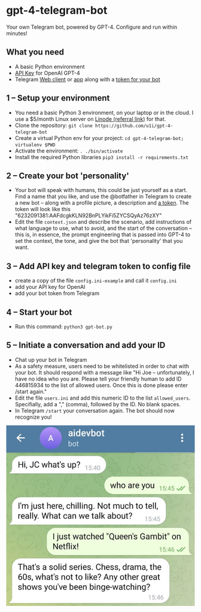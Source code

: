 # gpt-4-telegram-bot

Your own Telegram bot, powered by GPT-4. Configure and run within minutes!

## What you need

* A basic Python environment
* [API Key](https://platform.openai.com/account/api-keys) for OpenAI GPT-4
* Telegram [Web client](https://web.telegram.org/) or [app](https://telegram.org/apps) along with a [token for your bot](https://medium.com/geekculture/generate-telegram-token-for-bot-api-d26faf9bf064)

## 1 – Setup your environment

* You need a basic Python 3 environment, on your laptop or in the cloud. I use a $5/month Linux server on [Linode (referral link)](https://www.linode.com/lp/refer/?r=e9c9e6a878358178850c339672e1cfec564e4e0c) for that.
* Clone the repository: `git clone https://github.com/u1i/gpt-4-telegram-bot`
* Create a virtual Python env for your project: `cd gpt-4-telegram-bot; virtualenv $PWD`
* Activate the environment: `. ./bin/activate`
* Install the required Python libraries `pip3 install -r requirements.txt`

## 2 – Create your bot 'personality'

* Your bot will speak with humans, this could be just yourself as a start. Find a name that you like, and use the @botfather in Telegram to create a new bot – along with a profile picture, a description and [a token](https://medium.com/geekculture/generate-telegram-token-for-bot-api-d26faf9bf064). The token will look like this "6232091381:AAFdcgkKLN92BnPLYikFi5ZYCSQyAz76zXY"
* Edit the file `context.json` and describe the scenario, add instructions of what language to use, what to avoid, and the start of the conversation – this is, in essence, the prompt engineering that is passed into GPT-4 to set the context, the tone, and give the bot that 'personality' that you want.

## 3 – Add API key and telegram token to config file

* create a copy of the file `config.ini-example` and call it `config.ini`
* add your API key for OpenAI
* add your bot token from Telegram

## 4 – Start your bot

* Run this command: `python3 gpt-bot.py`

## 5 – Initiate a conversation and add your ID

* Chat up your bot in Telegram
* As a safety measure, users need to be whitelisted in order to chat with your bot. It should respond with a message like "Hi Joe – unfortunately, I have no idea who you are. Please tell your friendly human to add ID 446815934 to the list of allowed users. Once this is done please enter /start again."
* Edit the file `users.ini` and add this numeric ID to the list `allowed_users`. Specifially, add a "," (comma), followed by the ID. No blank spaces.
* In Telegram `/start` your conversation again. The bot should now recognize you!

![](bot.jpg)